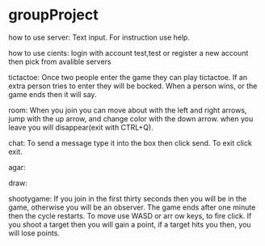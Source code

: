 # groupProject

how to use server:
Text input.
For instruction use help.

how to use cients:
login with account test,test or register a new account then pick from avalible servers

tictactoe:
Once two people enter the game they can play tictactoe.
If an extra person tries to enter they will be bocked.
When a person wins, or the game ends then it will say.

room:
When you join you can move about with the left and right arrows,
jump with the up arrow, and change color with the down arrow.
when you leave you will disappear(exit with CTRL+Q).

chat:
To send a message type it into the box then click send.
To exit click exit.

agar:


draw:


shootygame:
If you join in the first thirty seconds then you will be in the game,
otherwise you will be an observer.
The game ends after one minute then the cycle restarts.
To move use WASD or arr ow keys, to fire click.
If you shoot a target then you will gain a point, if a target hits you then,
you will lose points.

